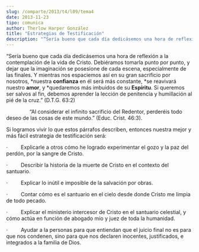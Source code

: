 ```yaml
---
slug: /comparte/2013/t4/l09/tema4
date: 2013-11-23
tipo: comunica
author: Therlow Harper González
title: "Estrategias de Testificación"
description: "“Sería bueno que cada día dedicásemos una hora de reflexión a la contemplación  de la vida de Cristo. Debiéramos tomarla punto por punto, y dejar que la  imaginación se posesione de cada escena, especialmente de las finales. Y  mientras nos espaciemos así en su gran sacrificio..."
---
```


“Sería bueno que cada día dedicásemos una hora de reflexión a la contemplación de la vida de Cristo. Debiéramos tomarla punto por punto, y dejar que la imaginación se posesione de cada escena, especialmente de las finales. Y mientras nos espaciemos así en su gran sacrificio por nosotros, \*nuestra **confianza** en él será más constante, \*se reavivará nuestro **amor**, y \*quedaremos más imbuidos de su **Espíritu**. Si queremos ser salvos al fin, debemos aprender la lección de penitencia y humillación al pié de la cruz.” (D.T.G. 63:2)

                “Al considerar el infinito sacrificio del Redentor, perderéis todo deseo de las cosas de este mundo.” (Educ. Crist. 46:3).

Si logramos vivir lo que estos párrafos describen, entonces nuestra mejor y más fácil estrategia de testificación será:

·         Explicarle a otros cómo he logrado experimentar el gozo y la paz del perdón, por la sangre de Cristo.

·         Describir la historia de la muerte de Cristo en el contexto del santuario.

·         Explicar lo inútil e imposible de la salvación por obras.

·         Contar cómo es el santuario en el cielo desde donde Cristo me limpia de todo pecado.

·         Explicar el ministerio intercesor de Cristo en el santuario celestial, y cómo actúa en función de abogado mío y juez de toda la humanidad.

·         Ayudar a la personas para que entiendan que el juicio final no es para que nos condenen, sino para que nos declaren inocentes, justificados, e integrados a la familia de Dios.
